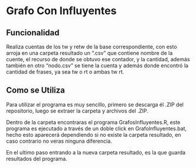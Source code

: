# Grafo Con Influyentes

## Funcionalidad

Realiza cuentas de los tw y retw de la base correspondiente, con esto
arroja en una carpeta resultado un “.csv” que contiene nombre de la
cuente, el recurso de donde se obtuvo ese contador, y la cantidad,
además también en otro “nodo.csv” se tiene la cuenta y además donde
encontró la cantidad de frases, ya sea tw o rt o ambas tw rt.

## Como se Utiliza

Para utilizar el programa es muy sencillo, primero se descarga él .ZIP del repositorio, luego se extraer la carpeta y archivos del .ZIP.

Dentro de la carpeta encontraras el programa GrafosInfluyentes.R, este programa es ejecutado a través de un doble click en GrafoInfluyentes.bat, hecho esto aparecerá dependiendo si no existe la carpeta resultado, en caso contrario no veras ninguna diferencia.

En el ultimo paso entrando a la nueva carpeta resultado, es la que guarda resultados del programa.
